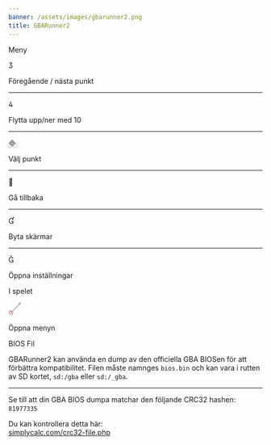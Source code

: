 ```yaml
---
banner: /assets/images/gbarunner2.png
title: GBARunner2
---
```


<div id="menu" class="section-title">Meny</div>
<div class="section-body">
    <div class="button-action-group">
        <p class="button-action button">&#xE07D;</p>
        <p class="button-action-text">Föregående / nästa punkt</p>
    </div>
    <hr>
    <div class="button-action-group">
        <p class="button-action button">&#xE07E;</p>
        <p class="button-action-text">Flytta upp/ner med 10</p>
    </div>
    <hr>
    <div class="button-action-group">
        <p class="button-action button">&#xE000;</p>
        <p class="button-action-text">Välj punkt</p>
    </div>
    <hr>
    <div class="button-action-group">
        <p class="button-action button">&#xE001;</p>
        <p class="button-action-text">Gå tillbaka</p>
    </div>
    <hr>
    <div class="button-action-group">
        <p class="button-action button">&#xE004;</p>
        <p class="button-action-text">Byta skärmar</p>
    </div>
    <hr>
    <div class="button-action-group">
        <p class="button-action button">&#xE005;</p>
        <p class="button-action-text">Öppna inställningar</p>
    </div>
</div>
<div id="in-game" class="section-title">I spelet</div>
<div class="section-body">
    <div class="button-action-group">
        <p class="button-action"><img src="/assets/images/tap.png" alt="Tryck på pekskärmen"></p>
        <p class="button-action-text">Öppna menyn</p>
    </div>
</div>
<div id="bios-file" class="section-title">BIOS Fil</div>
<div class="section-body">
    <p>
        GBARunner2 kan använda en dump av den officiella GBA BIOSen för att förbättra kompatibilitet. Filen måste namnges <code>bios.bin</code> och kan vara i rutten av SD kortet, <code>sd:/gba</code> eller <code>sd:/_gba</code>.
    </p>
    <hr>
    <p>
        Se till att din GBA BIOS dumpa matchar den följande CRC32 hashen: <code>81977335</code>
    </p>
    <p>
        Du kan kontrollera detta här:<br><a href="https://simplycalc.com/crc32-file.php">simplycalc.com/crc32-file.php</a>
    </p>
</div>
